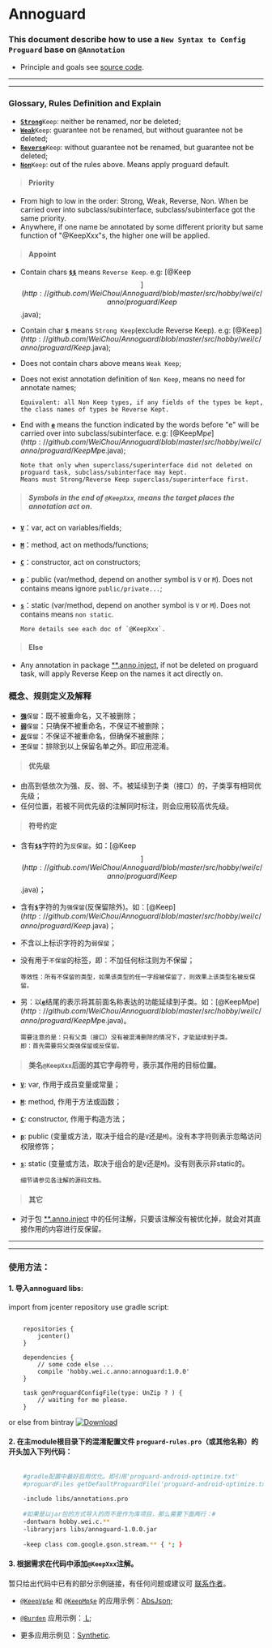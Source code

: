 # Annoguard

### This document describe how to use a `New Syntax to Config Proguard` base on `@Annotation`

* Principle and goals see [source code](http://github.com/WeiChou/Annoguard/blob/master/libs/annotations.pro).

------------------------------------------------------------------------------------------------
---

### Glossary, Rules Definition and Explain

* [**`Strong`**](#~)`Keep`: neither be renamed, nor be deleted;
* [**`Weak`**](#~)`Keep`: guarantee not be renamed, but without guarantee not be deleted;
* [**`Reverse`**](#~)`Keep`: without guarantee not be renamed, but guarantee not be deleted;
* [**`Non`**](#~)`Keep`: out of the rules above. Means apply proguard default.

> #### Priority
  * From high to low in the order: Strong, Weak, Reverse, Non. When be carried over into subclass/subinterface, subclass/subinterface got the same priority.
  * Anywhere, if one name be annotated by some different priority but same function of "@KeepXxx"s, the higher one will be applied.

> #### Appoint
  * Contain chars [**`$$`**](#~) means `Reverse Keep`. e.g: [@Keep$$](http://github.com/WeiChou/Annoguard/blob/master/src/hobby/wei/c/anno/proguard/Keep$$.java);
  * Contain char [**`$`**](#~) means `Strong Keep`(exclude Reverse Keep). e.g: [@Keep$](http://github.com/WeiChou/Annoguard/blob/master/src/hobby/wei/c/anno/proguard/Keep$.java);
  * Does not contain chars above means `Weak Keep`;
  * Does not exist annotation definition of `Non Keep`, means no need for annotate names;

        Equivalent: all Non Keep types, if any fields of the types be kept, the class names of types be Reverse Kept.

  * End with [**`e`**](#~) means the function indicated by the words before "e" will be carried over into subclass/subinterface.
  e.g: [@KeepMp$e](http://github.com/WeiChou/Annoguard/blob/master/src/hobby/wei/c/anno/proguard/KeepMp$e.java);

        Note that only when superclass/superinterface did not deleted on proguard task, subclass/subinterface may kept.
        Means must Strong/Reverse Keep superclass/superinterface first.

> ##### Symbols in the end of `@KeepXxx`, means the target places the annotation act on.
  * [**`V`**](#~)：var, act on variables/fields;
  * [**`M`**](#~)：method, act on methods/functions;
  * [**`C`**](#~)：constructor, act on constructors;
  * [**`p`**](#~)：public (var/method, depend on another symbol is `V` or `M`). Does not contains means ignore `public/private...`;
  * [**`s`**](#~)：static (var/method, depend on another symbol is `V` or `M`). Does not contains means `non static`.

        More details see each doc of `@KeepXxx`.

> #### Else
  * Any annotation in package [\**.anno.inject](http://github.com/WeiChou/Wei.Lib2A/blob/master/Wei.Lib2A/src/hobby/wei/c/anno/inject),
  if not be deleted on proguard task, will apply Reverse Keep on the names it act directly on.


### 概念、规则定义及解释

* [**`强`**](#~)`保留`：既不被重命名，又不被删除；
* [**`弱`**](#~)`保留`：只确保不被重命名，不保证不被删除；
* [**`反`**](#~)`保留`：不保证不被重命名，但确保不被删除；
* [**`不`**](#~)`保留`：排除到以上保留名单之外。即应用混淆。

> #### 优先级
  * 由高到低依次为强、反、弱、不。被延续到子类（接口）的，子类享有相同优先级；
  * 任何位置，若被不同优先级的注解同时标注，则会应用较高优先级。

> #### 符号约定
  * 含有[**`$$`**](#~)字符的为`反保留`。如：[@Keep$$](http://github.com/WeiChou/Annoguard/blob/master/src/hobby/wei/c/anno/proguard/Keep$$.java)；
  * 含有[**`$`**](#~)字符的为`强保留`(反保留除外)。如：[@Keep$](http://github.com/WeiChou/Annoguard/blob/master/src/hobby/wei/c/anno/proguard/Keep$.java)；
  * 不含以上标识字符的为`弱保留`；
  * 没有用于`不保留`的标签，即：不加任何标注则为不保留；

        等效性：所有不保留的类型，如果该类型的任一字段被保留了，则效果上该类型名被反保留。

  * 另：以[**`e`**](#~)结尾的表示将其前面名称表达的功能延续到子类。如：[@KeepMp$e](http://github.com/WeiChou/Annoguard/blob/master/src/hobby/wei/c/anno/proguard/KeepMp$e.java)。

        需要注意的是：只有父类（接口）没有被混淆删除的情况下，才能延续到子类。
        即：首先需要将父类强保留或反保留。

> #### 类名`@KeepXxx`后面的其它字母符号，表示其作用的目标位置。
  * [**`V`**](#~): var, 作用于成员变量或常量；
  * [**`M`**](#~): method, 作用于方法或函数；
  * [**`C`**](#~): constructor, 作用于构造方法；
  * [**`p`**](#~): public (变量或方法，取决于组合的是`V`还是`M`)。没有本字符则表示忽略访问权限修饰；
  * [**`s`**](#~): static (变量或方法，取决于组合的是`V`还是`M`)。没有则表示非static的。

        细节请参见各注解的源码文档。

> #### 其它
  * 对于包 [\**.anno.inject](http://github.com/WeiChou/Wei.Lib2A/blob/master/Wei.Lib2A/src/hobby/wei/c/anno/inject) 中的任何注解，只要该注解没有被优化掉，就会对其直接作用的内容进行反保留。

------------------------------------------------------------------------------------------------
---


### 使用方法：

#### 1. 导入annoguard libs:

import from jcenter repository use gradle script:

```Gradle

    repositories {
        jcenter()
    }
    
    dependencies {
        // some code else ...
        compile 'hobby.wei.c.anno:annoguard:1.0.0'
    }
    
    task genProguardConfigFile(type: UnZip ? ) {
        // waiting for me please.
    }
```
or else from bintray [ ![Download](https://api.bintray.com/packages/hobby/maven/annoguard/images/download.svg) ](https://bintray.com/hobby/maven/annoguard/_latestVersion)

#### 2. 在主module根目录下的混淆配置文件 `proguard-rules.pro`（或其他名称）的开头加入下列代码：

```Bash

    #gradle配置中最好启用优化。即引用'proguard-android-optimize.txt'
    #proguardFiles getDefaultProguardFile('proguard-android-optimize.txt'), 'proguard-rules.pro'
    
    -include libs/annotations.pro
    
    #如果是以jar包的方式导入的而不是作为库项目，那么需要下面两行：#
    -dontwarn hobby.wei.c.**
    -libraryjars libs/annoguard-1.0.0.jar
    
    -keep class com.google.gson.stream.** { *; }
```

#### 3. 根据需求在代码中添加`@KeepXxx`注解。

暂只给出代码中已有的部分示例链接，有任何问题或建议可 [联系作者](http://github.com/WeiChou/Wei.Lib2A/blob/master/README.md#联系作者)。

* [`@KeepVp$e`](http://github.com/WeiChou/Annoguard/blob/master/src/hobby/wei/c/anno/proguard/KeepVp$e.java)
和 [`@KeepMp$e`](http://github.com/WeiChou/Annoguard/blob/master/src/hobby/wei/c/anno/proguard/KeepMp$e.java)
的应用示例：[AbsJson](http://github.com/WeiChou/Wei.Lib2A/blob/master/Wei.Lib2A/src/hobby/wei/c/data/abs/AbsJson.java#L45);

* [`@Burden`](http://github.com/WeiChou/Annoguard/blob/master/src/hobby/wei/c/anno/proguard/Burden.java)
应用示例：[ L](http://github.com/WeiChou/Wei.Lib2A/blob/master/Wei.Lib2A/src/hobby/wei/c/L.java#L121);

* 更多应用示例见：[Synthetic](http://github.com/WeiChou/Annoguard/blob/master/test/src/example/Synthetic.java).
